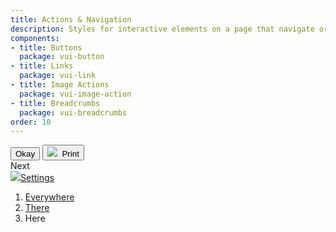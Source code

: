 ```yaml
---
title: Actions & Navigation
description: Styles for interactive elements on a page that navigate or perform actions.
components:
- title: Buttons
  package: vui-button
- title: Links
  package: vui-link
- title: Image Actions
  package: vui-image-action
- title: Breadcrumbs
  package: vui-breadcrumbs
order: 10
---
```

<div>
	<div>
		<button class="vui-button-primary">Okay</button>
		<button class="vui-button">
			<img src="{{ site.baseurl }}/images/print.svg"/>
			&nbsp;Print
		</button>
	</div>
	<div>
		<a class="vui-link">Next</a>
	</div>
	<div>
		<a href="#" class="vui-image-action">
			<img src="{{ site.baseurl }}/images/sliders.svg"/><span>Settings</span>
		</a>
	</div>
	<div>
		<ol class="vui-breadcrumbs">
			<li><a href="#">Everywhere</a></li>
			<li><a href="#">There</a></li>
			<li>Here</li>
		</ol>
	</div>
</div>
